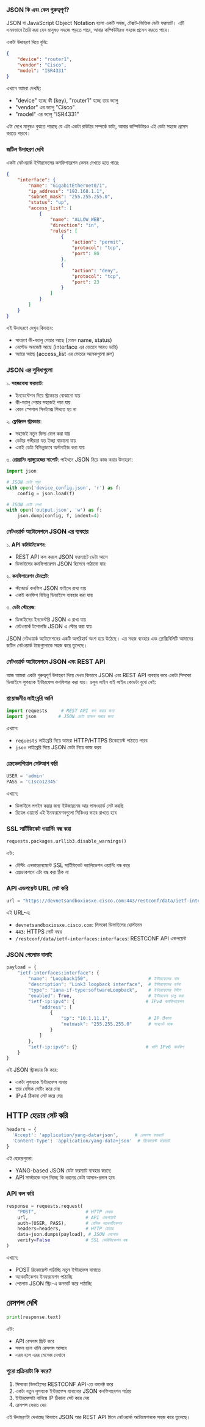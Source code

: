 ### JSON কি এবং কেন গুরুত্বপূর্ণ?

JSON বা JavaScript Object Notation হলো একটি সহজ, টেক্সট-ভিত্তিক ডেটা ফরম্যাট। এটি এমনভাবে তৈরি করা যেন মানুষও সহজে পড়তে পারে, আবার কম্পিউটারও সহজে প্রসেস করতে পারে।

একটা উদাহরণ দিয়ে বুঝি:

```json
{
    "device": "router1",
    "vendor": "Cisco",
    "model": "ISR4331"
}
```

এখানে আমরা দেখছি:

- "device" হচ্ছে কী (key), "router1" হচ্ছে তার ভ্যালু
- "vendor" এর ভ্যালু "Cisco"
- "model" এর ভ্যালু "ISR4331"

এটা দেখে মানুষও বুঝতে পারছে যে এটা একটা রাউটার সম্পর্কে ডাটা, আবার কম্পিউটারও এই ডেটা সহজে প্রসেস করতে পারবে।

### জটিল উদাহরণ দেখি

একটা নেটওয়ার্ক ইন্টারফেসের কনফিগারেশন কেমন দেখতে হতে পারে:

```json
{
    "interface": {
        "name": "GigabitEthernet0/1",
        "ip_address": "192.168.1.1",
        "subnet_mask": "255.255.255.0",
        "status": "up",
        "access_list": [
            {
                "name": "ALLOW_WEB",
                "direction": "in",
                "rules": [
                    {
                        "action": "permit",
                        "protocol": "tcp",
                        "port": 80
                    },
                    {
                        "action": "deny",
                        "protocol": "tcp",
                        "port": 23
                    }
                ]
            }
        ]
    }
}
```

এই উদাহরণে দেখুন কিভাবে:

- সাধারণ কী-ভ্যালু পেয়ার আছে (যেমন name, status)
- নেস্টেড অবজেক্ট আছে (interface এর ভেতরে আরও ডাটা)
- অ্যারে আছে (access_list এর ভেতরে অনেকগুলো রুল)

### JSON এর সুবিধাগুলো

১. **সহজবোধ্য ফরম্যাট**: 

   - ইনডেন্টেশন দিয়ে স্ট্রাকচার বোঝানো যায়
   - কী-ভ্যালু পেয়ার সহজেই পড়া যায়
   - কোন স্পেশাল সিনট্যাক্স শিখতে হয় না

২. **ফ্লেক্সিবল স্ট্রাকচার**:

   - সহজেই নতুন ফিল্ড যোগ করা যায়
   - ডেটার গভীরতা যত ইচ্ছা বাড়ানো যায়
   - একই ডেটা বিভিন্নভাবে অর্গানাইজ করা যায়

৩. **প্রোগ্রামিং ল্যাঙ্গুয়েজের সাপোর্ট**:
   পাইথনে JSON নিয়ে কাজ করার উদাহরণ:

```python
import json

# JSON ডেটা পড়া
with open('device_config.json', 'r') as f:
    config = json.load(f)

# JSON ডেটা লেখা
with open('output.json', 'w') as f:
    json.dump(config, f, indent=4)
```

### নেটওয়ার্ক অটোমেশনে JSON এর ব্যবহার

১. **API কমিউনিকেশন**:

   - REST API কল করলে JSON ফরম্যাটে ডেটা আসে
   - ডিভাইসের কনফিগারেশন JSON হিসেবে পাঠানো যায়

২. **কনফিগারেশন টেমপ্লেট**:

   - স্ট্যান্ডার্ড কনফিগ JSON ফাইলে রাখা যায়
   - একই কনফিগ বিভিন্ন ডিভাইসে ব্যবহার করা যায়

৩. **ডেটা স্টোরেজ**:

   - ডিভাইসের ইনভেন্টরি JSON এ রাখা যায়
   - নেটওয়ার্ক টপোলজি JSON এ স্টোর করা যায়

JSON নেটওয়ার্ক অটোমেশনের একটি অপরিহার্য অংশ হয়ে উঠেছে। এর সহজ ব্যবহার এবং ফ্লেক্সিবিলিটি আমাদের জটিল নেটওয়ার্ক টাস্কগুলোকে সহজ করে তুলেছে।

### নেটওয়ার্ক অটোমেশনে JSON এবং REST API

আজ আমরা একটা গুরুত্বপূর্ণ উদাহরণ দিয়ে দেখব কিভাবে JSON এবং REST API ব্যবহার করে একটা সিসকো ডিভাইসে লুপব্যাক ইন্টারফেস কনফিগার করা যায়। চলুন লাইন বাই লাইন কোডটা বুঝে নেই:

### প্রয়োজনীয় লাইব্রেরি আনি

```python
import requests     # REST API কল করার জন্য
import json        # JSON ডেটা হ্যান্ডল করার জন্য
```

এখানে:

- `requests` লাইব্রেরি দিয়ে আমরা HTTP/HTTPS রিকোয়েস্ট পাঠাতে পারব
- `json` লাইব্রেরি দিয়ে JSON ডেটা নিয়ে কাজ করব

### ক্রেডেনশিয়াল সেটআপ করি

```python
USER = 'admin'
PASS = 'C1sco12345'
```

এখানে:

- ডিভাইসে লগইন করার জন্য ইউজারনেম আর পাসওয়ার্ড সেট করছি
- রিয়েল ওয়ার্ল্ডে এই ইনফরমেশনগুলো সিকিওর ভাবে রাখতে হবে

### SSL সার্টিফিকেট ওয়ার্নিং বন্ধ করা

```python
requests.packages.urllib3.disable_warnings()
```

এটা:

- টেস্টিং এনভায়রনমেন্টে SSL সার্টিফিকেট ভ্যালিডেশন ওয়ার্নিং বন্ধ করে
- প্রোডাকশনে এটা বন্ধ করা ঠিক না

### API এন্ডপয়েন্ট URL সেট করি

```python
url = "https://devnetsandboxiosxe.cisco.com:443/restconf/data/ietf-interfaces:interfaces"
```

এই URL-এ:

- `devnetsandboxiosxe.cisco.com`: সিসকো ডিভাইসের হোস্টনেম
- `443`: HTTPS পোর্ট নম্বর
- `/restconf/data/ietf-interfaces:interfaces`: RESTCONF API এন্ডপয়েন্ট

### JSON পেলোড বানাই

```python
payload = {
    "ietf-interfaces:interface": {
        "name": "Loopback150",                      # ইন্টারফেসের নাম
        "description": "Link3 loopback interface",  # ইন্টারফেসের বর্ণনা
        "type": "iana-if-type:softwareLoopback",    # ইন্টারফেসের টাইপ
        "enabled": True,                            # ইন্টারফেস চালু করা
        "ietf-ip:ipv4": {                          # IPv4 কনফিগারেশন
            "address": [
                {
                    "ip": "10.1.11.1",              # IP ঠিকানা
                    "netmask": "255.255.255.0"      # সাবনেট মাস্ক
                }
            ]
        },
        "ietf-ip:ipv6": {}                         # খালি IPv6 কনফিগ
    }
}
```

এই JSON স্ট্রাকচার কি করে:

- একটা লুপব্যাক ইন্টারফেস বানায়
- তার বেসিক সেটিং করে দেয়
- IPv4 ঠিকানা সেট করে দেয়

## HTTP হেডার সেট করি

```python
headers = {  
  'Accept': 'application/yang-data+json',      # রেসপন্স ফরম্যাট
  'Content-Type': 'application/yang-data+json'  # রিকোয়েস্ট ফরম্যাট
}
```

এই হেডারগুলো:

- YANG-based JSON ডেটা ফরম্যাট ব্যবহার করছে
- API সার্ভারকে বলে দিচ্ছে কি ধরনের ডেটা আদান-প্রদান হবে

### API কল করি

```python
response = requests.request(
    "POST",                  # HTTP মেথড
    url,                     # API এন্ডপয়েন্ট
    auth=(USER, PASS),       # বেসিক অথেনটিকেশন
    headers=headers,         # HTTP হেডার
    data=json.dumps(payload), # JSON পেলোড
    verify=False             # SSL ভেরিফিকেশন বন্ধ
)
```

এখানে:

- POST রিকোয়েস্ট পাঠাচ্ছি নতুন ইন্টারফেস বানাতে
- অথেনটিকেশন ইনফরমেশন পাঠাচ্ছি
- পেলোড JSON স্ট্রিং-এ কনভার্ট করে পাঠাচ্ছি

## রেসপন্স দেখি

```python
print(response.text)
```

এটা:

- API রেসপন্স প্রিন্ট করে
- সফল হলে খালি রেসপন্স আসবে
- এরর হলে এরর মেসেজ দেখাবে

### পুরো প্রক্রিয়াটা কি করে?

1. সিসকো ডিভাইসের RESTCONF API-তে কানেক্ট করে
2. একটা নতুন লুপব্যাক ইন্টারফেস বানানোর JSON কনফিগারেশন পাঠায়
3. ইন্টারফেসটা বানিয়ে IP ঠিকানা সেট করে দেয়
4. রেসপন্স ফেরত দেয়

এই উদাহরণটা দেখাচ্ছে কিভাবে JSON আর REST API মিলে নেটওয়ার্ক অটোমেশনকে সহজ করে তুলেছে।